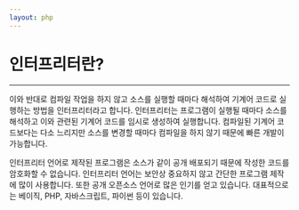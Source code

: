 ```yaml
---
layout: php
---
```


# 인터프리터란?
---
이와 반대로 컴파일 작업을 하지 않고 소스를 실행할 때마다 해석하여 기계어 코드로 실행하는 방법을 인터프리터라고 합니다. 인터프리터는 프로그램이 실행될 때마다 소스를 해석하고 이와 관련된 기계어 코드를 임시로 생성하여 실행합니다. 컴파일된 기계어 코드보다는 다소 느리지만 소스를 변경할 때마다 컴파일을 하지 않기 때문에 빠른 개발이 가능합니다.  

인터프리터 언어로 제작된 프로그램은 소스가 같이 공개 배포되기 때문에 작성한 코드를 암호화할 수 없습니다. 인터프리터 언어는 보안상 중요하지 않고 간단한 프로그램 제작에 많이 사용합니다. 또한 공개 오픈소스 언어로 많은 인기를 얻고 있습니다. 대표적으로는 베이직, PHP, 자바스크립트, 파이썬 등이 있습니다.  

<br><br>